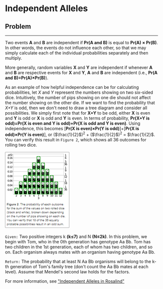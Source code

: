 # Independent Alleles
## Problem
___

 Two events **A** and **B** are independent if **Pr(A and B)** is equal to **Pr(A) × Pr(B)**. In other words, the events do not influence each other, so that we may simply calculate each of the individual probabilities separately and then multiply.

More generally, random variables **X** and **Y** are independent if whenever **A** and **B** are respective events for **X** and **Y**, **A** and **B** are independent (i.e., **Pr(A and B)=Pr(A)×Pr(B)**).

As an example of how helpful independence can be for calculating probabilities, let *X* and *Y* represent the numbers showing on two six-sided dice. Intuitively, the number of pips showing on one die should not affect the number showing on the other die. If we want to find the probability that *X+Y* is odd, then we don't need to draw a tree diagram and consider all possibilities. We simply first note that for **X+Y** to be odd, either **X** is even and **Y** is odd or **X** is odd and **Y** is even. In terms of probability, **Pr(X+Y is odd)=Pr(X is even and Y is odd)+Pr(X is odd and Y is even)**. Using independence, this becomes [**Pr(X is even)×Pr(Y is odd)**]+[**Pr(X is odd)×Pr(Y is even)**], or ($\frac{1}{2}$)$^2$ + ($\frac{1}{2}$)$^2$ = $\frac{1}{2}$. You can verify this result in `Figure 2`, which shows all 36 outcomes for rolling two dice.

![](./figura1.bmp)


`Given:` Two positive integers k **(k≤7)** and N **(N≤2k)**. In this problem, we begin with Tom, who in the 0th generation has genotype Aa Bb. Tom has two children in the 1st generation, each of whom has two children, and so on. Each organism always mates with an organism having genotype Aa Bb.

`Return:` The probability that at least N Aa Bb organisms will belong to the k-th generation of Tom's family tree (don't count the Aa Bb mates at each level). Assume that Mendel's second law holds for the factors.

For more information, see ["Independent Alleles in Rosalind"](https://rosalind.info/problems/lia/)